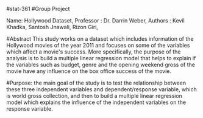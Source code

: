#stat-361
#Group Project 

Name: Hollywood Dataset,
Professor : Dr. Darrin Weber,
Authors : Kevil Khadka, Santosh Jnawali, Rizon Giri,

#Abstract
This study works on a dataset which includes information of the Hollywood movies of the year
2011 and focuses on some of the variables which affect a movie's success. More specifically, 
the purpose of the analysis is to build a multiple linear regression model that helps to explain if the variables such 
as budget, genre and the opening weekend gross of the movie have any influence on the box office success of the movie. 

#Purpose:
the main goal of the study is to test the relationship between these three independent variables and dependent/response 
variable, which is world gross collection, and then to build a multiple linear regression model 
which explains the influence of the independent variables on the response variable.
